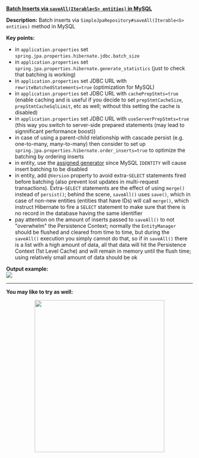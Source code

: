 **[Batch Inserts via `saveAll(Iterable<S> entities)` in MySQL](https://github.com/AnghelLeonard/Hibernate-SpringBoot/tree/master/HibernateSpringBootBatchInsertsJpaRepository)**

**Description:** Batch inserts via `SimpleJpaRepository#saveAll(Iterable<S> entities)` method in MySQL

**Key points:**
- in `application.properties` set `spring.jpa.properties.hibernate.jdbc.batch_size`
- in `application.properties` set `spring.jpa.properties.hibernate.generate_statistics` (just to check that batching is working)
- in `application.properties` set JDBC URL with `rewriteBatchedStatements=true` (optimization for MySQL)
- in `application.properties` set JDBC URL with `cachePrepStmts=true` (enable caching and is useful if you decide to set `prepStmtCacheSize`, `prepStmtCacheSqlLimit`, etc as well; without this setting the cache is disabled)
- in `application.properties` set JDBC URL with `useServerPrepStmts=true` (this way you switch to server-side prepared statements (may lead to signnificant performance boost))
- in case of using a parent-child relationship with cascade persist (e.g. one-to-many, many-to-many) then consider to set up `spring.jpa.properties.hibernate.order_inserts=true` to optimize the batching by ordering inserts
- in entity, use the [assigned generator](https://vladmihalcea.com/how-to-combine-the-hibernate-assigned-generator-with-a-sequence-or-an-identity-column/) since MySQL `IDENTITY` will cause insert batching to be disabled
- in entity, add `@Version` property to avoid extra-`SELECT` statements fired before batching (also prevent lost updates in multi-request transactions). Extra-`SELECT` statements are the effect of using `merge()` instead of `persist()`; behind the scene, `saveAll()` uses `save()`, which in case of non-new entities (entities that have IDs) will call `merge()`, which instruct Hibernate to fire a `SELECT` statement to make sure that there is no record in the database having the same identifier
- pay attention on the amount of inserts passed to `saveAll()` to not "overwhelm" the Persistence Context; normally the `EntityManager` should be flushed and cleared from time to time, but during the `saveAll()` execution you simply cannot do that, so if in `saveAll()` there is a list with a high amount of data, all that data will hit the Persistence Context (1st Level Cache) and will remain in memory until the flush time; using relatively small amount of data should be ok
  
**Output example:**\
![](https://github.com/AnghelLeonard/Hibernate-SpringBoot/blob/master/HibernateSpringBootBatchInsertsJpaRepository/batch%20inserts%20via%20saveAll.png)

----------------------------

**You may like to try as well:**
<a href="https://leanpub.com/java-persistence-performance-illustrated-guide"><p align="center"><img src="https://github.com/AnghelLeonard/Hibernate-SpringBoot/blob/master/Java%20Persistence%20Performance%20Illustrated%20Guide.jpg" height="410" width="350"/></p></a>
